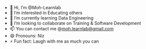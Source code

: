 - 👋 Hi, I’m @Moh-Learnlab
- 👀 I’m interested in Educating others
- 🌱 I’m currently learning Data Engineering
- 💞️ I’m looking to collaborate on Training & Software Development
- 📫 You can contact me @moh.learnlab@gmail.com
- 😄 Pronouns: Niz
- ⚡ Fun fact: Laugh with me as much you can

<!---
Moh-Learnlab/Moh-Learnlab is a ✨ special ✨ repository because its `README.md` (this file) appears on your GitHub profile.
You can click the Preview link to take a look at your changes.
--->
